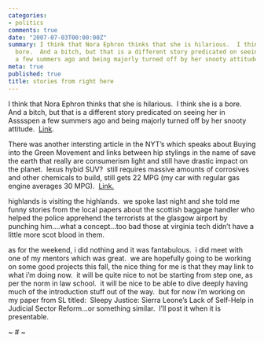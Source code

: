 ```yaml
---
categories:
- politics
comments: true
date: "2007-07-03T00:00:00Z"
summary: I think that Nora Ephron thinks that she is hilarious.  I think she is a
  bore.  And a bitch, but that is a different story predicated on seeing her in Asssspen
  a few summers ago and being majorly turned off by her snooty attitude.  [Link][1].
meta: true
published: true
title: stories from right here
---
```


I think that Nora Ephron thinks that she is hilarious.  I think she is a bore.  And a bitch, but that is a different story predicated on seeing her in Asssspen a few summers ago and being majorly turned off by her snooty attitude.  [Link][1].

 [1]: http://www.nytimes.com/2007/07/01/opinion/01ephron.html?em&ex=1183608000&en=d78d8e63a86f389d&ei=5087 "The Six Stages of E-Mail - New York Times"

There was another intersting article in the NYT’s which speaks about Buying into the Green Movement and links between hip stylings in the name of save the earth that really are consumerism light and still have drastic impact on the planet.  lexus hybid SUV?  still requires massive amounts of corrosives and other chemicals to build, still gets 22 MPG (my car with regular gas engine averages 30 MPG).  [Link.][2]

 [2]: http://www.nytimes.com/2007/07/01/fashion/01green.html?em&ex=1183608000&en=7374899c96860ba1&ei=5087

highlands is visiting the highlands.  we spoke last night and she told me funny stories from the local papers about the scottish baggage handler who helped the police apprehend the terrorists at the glasgow airport by punching him….what a concept…too bad those at virginia tech didn’t have a little more scot blood in them.

as for the weekend, i did nothing and it was fantabulous.  i did meet with one of my mentors which was great.  we are hopefully going to be working on some good projects this fall, the nice thing for me is that they may link to what i’m doing now.  it will be quite nice to not be starting from step one, as per the norm in law school.  it will be nice to be able to dive deeply having much of the introduction stuff out of the way.  but for now i’m working on my paper from SL titled:  Sleepy Justice: Sierra Leone’s Lack of Self-Help in Judicial Sector Reform…or something similar.  I’ll post it when it is presentable.

~ # ~